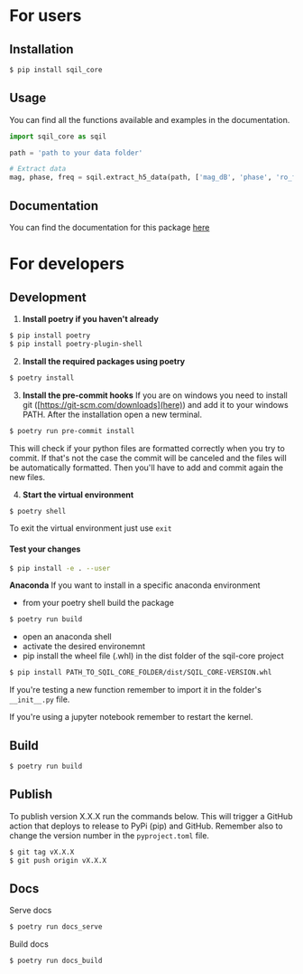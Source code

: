 # For users

## Installation

```bash
$ pip install sqil_core
```

## Usage

You can find all the functions available and examples in the documentation.

```python
import sqil_core as sqil

path = 'path to your data folder'

# Extract data
mag, phase, freq = sqil.extract_h5_data(path, ['mag_dB', 'phase', 'ro_freq'])
```

## Documentation
You can find the documentation for this package [here](https://sqil-epfl.github.io/sqil-core/)

# For developers

## Development

1. **Install poetry if you haven't already**

```bash
$ pip install poetry
$ pip install poetry-plugin-shell
```

2. **Install the required packages using poetry**

```bash
$ poetry install
```

3. **Install the pre-commit hooks**
   If you are on windows you need to install git ([https://git-scm.com/downloads](here)) and add it to your windows PATH.
   After the installation open a new terminal.

```bash
$ poetry run pre-commit install
```

This will check if your python files are formatted correctly when you try to commit.
If that's not the case the commit will be canceled and the files will be automatically formatted.
Then you'll have to add and commit again the new files.

4. **Start the virtual environment**

```bash
$ poetry shell
```

To exit the virtual environment just use `exit`

#### Test your changes

```bash
$ pip install -e . --user
```

**Anaconda**
If you want to install in a specific anaconda environment

- from your poetry shell build the package

```bash
$ poetry run build
```

- open an anaconda shell
- activate the desired environemnt
- pip install the wheel file (.whl) in the dist folder of the sqil-core project

```bash
$ pip install PATH_TO_SQIL_CORE_FOLDER/dist/SQIL_CORE-VERSION.whl
```

If you're testing a new function remember to import it in the folder's `__init__.py` file.


If you're using a jupyter notebook remember to restart the kernel.


## Build

```bash
$ poetry run build
```

## Publish

To publish version X.X.X run the commands below. This will trigger a GitHub action that deploys to release to PyPi (pip) and GitHub.
Remember also to change the version number in the `pyproject.toml` file.

```bash
$ git tag vX.X.X
$ git push origin vX.X.X
```

## Docs

Serve docs

```bash
$ poetry run docs_serve
```

Build docs

```bash
$ poetry run docs_build
```

